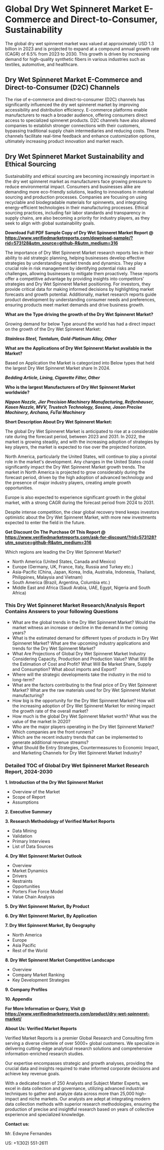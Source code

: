 <h1>Global Dry Wet Spinneret Market E-Commerce and Direct-to-Consumer, Sustainability</h1><p class=""><p>The global dry wet spinneret market was valued at approximately USD 1.3 billion in 2023 and is projected to expand at a compound annual growth rate (CAGR) of 6.5% from 2023 to 2030. This growth is driven by increasing demand for high-quality synthetic fibers in various industries such as textiles, automotive, and healthcare.</p><h2>Dry Wet Spinneret Market E-Commerce and Direct-to-Consumer (D2C) Channels</h2><p>The rise of e-commerce and direct-to-consumer (D2C) channels has significantly influenced the dry wet spinneret market by improving accessibility and distribution efficiency. E-commerce platforms enable manufacturers to reach a broader audience, offering consumers direct access to specialized spinneret products. D2C channels have also allowed companies to establish stronger connections with their customers, bypassing traditional supply chain intermediaries and reducing costs. These channels facilitate real-time feedback and enhance customization options, ultimately increasing product innovation and market reach.</p><h2>Dry Wet Spinneret Market Sustainability and Ethical Sourcing</h2><p>Sustainability and ethical sourcing are becoming increasingly important in the dry wet spinneret market as manufacturers face growing pressure to reduce environmental impact. Consumers and businesses alike are demanding more eco-friendly solutions, leading to innovations in material sourcing and production processes. Companies are focusing on using recyclable and biodegradable materials for spinnerets, and integrating energy-efficient technologies in their manufacturing processes. Ethical sourcing practices, including fair labor standards and transparency in supply chains, are also becoming a priority for industry players, as they seek to align with global sustainability goals.</p></p><p class=""><strong>Download Full PDF Sample Copy of Dry Wet Spinneret Market Report @ <a href="https://www.verifiedmarketreports.com/download-sample/?rid=573128&utm_source=github-R&utm_medium=316" target="_blank">https://www.verifiedmarketreports.com/download-sample/?rid=573128&utm_source=github-R&utm_medium=316</a></strong></p><p>The importance of&nbsp;Dry Wet Spinneret Market research reports lies in their ability to aid strategic planning, helping businesses develop effective strategies by understanding market trends and dynamics. They play a crucial role in risk management by identifying potential risks and challenges, allowing businesses to mitigate them proactively. These reports offer a competitive advantage by providing insights into competitors' strategies and Dry Wet Spinneret Market positioning. For investors, they provide critical data for making informed decisions by highlighting market forecasts and growth potential. Additionally, market research reports guide product development by understanding consumer needs and preferences, ensuring products meet market demands and drive business growth.</p><p><strong>What are the&nbsp;Type driving the growth of the Dry Wet Spinneret Market?</strong></p><p id="" class="">Growing demand for below Type around the world has had a direct impact on the growth of the Dry Wet Spinneret Market:</p><p class=""><em><strong>Stainless Steel, Tantalum, Gold-Platinum Alloy, Other</strong></em></p><p class=""><strong>What are the&nbsp;Applications&nbsp;of Dry Wet Spinneret Market available in the Market?</strong></p><p id="" class="">Based on Application the Market is categorized into Below types that held the largest Dry Wet Spinneret Market share In 2024.</p><p class=""><em><strong>Bedding Article, Lining, Cigarette Filter, Other</strong></em></p><p class=""><strong>Who is the largest Manufacturers of Dry Wet Spinneret Market worldwide?</strong></p><p><em><strong>Nippon Nozzle, Jier Precision Machinery Manufacturing, Reifenhauser, Kasen Nozzle, MVV, Trustech Technology, Sossna, Jason Precise Machinery, Archana, FuTai Machinery</strong></em></p><p id="" class=""><strong>Short Description About Dry Wet Spinneret Market:</strong></p><p>The global Dry Wet Spinneret Market is anticipated to rise at a considerable rate during the forecast period, between 2023 and 2031. In 2022, the market is growing steadily, and with the increasing adoption of strategies by key players, the market is expected to rise over the projected horizon.</p><p>North America, particularly the United States, will continue to play a pivotal role in the market's development. Any changes in the United States could significantly impact the Dry Wet Spinneret Market growth trends. The market in North America is projected to grow considerably during the forecast period, driven by the high adoption of advanced technology and the presence of major industry players, creating ample growth opportunities.</p><p>Europe is also expected to experience significant growth in the global market, with a strong CAGR during the forecast period from 2024 to 2031.</p><p>Despite intense competition, the clear global recovery trend keeps investors optimistic about the Dry Wet Spinneret Market, with more new investments expected to enter the field in the future.</p><p id="" class=""><strong>Get Discount On The Purchase Of This Report @ <a href="https://www.verifiedmarketreports.com/ask-for-discount/?rid=573128?utm_source=github-R&utm_medium=316" target="_blank">https://www.verifiedmarketreports.com/ask-for-discount/?rid=573128?utm_source=github-R&utm_medium=316</a></strong></p><p class="">Which regions are leading the Dry Wet Spinneret Market?</p><ul><li>North America (United States, Canada and Mexico)</li><li>Europe (Germany, UK, France, Italy, Russia and Turkey etc.)</li><li>Asia-Pacific (China, Japan, Korea, India, Australia, Indonesia, Thailand, Philippines, Malaysia and Vietnam)</li><li>South America (Brazil, Argentina, Columbia etc.)</li><li>Middle East and Africa (Saudi Arabia, UAE, Egypt, Nigeria and South Africa)</li></ul><h3 id="" class="">This Dry Wet Spinneret Market Research/Analysis Report Contains Answers to your following Questions</h3><ul><li>What are the global trends in the Dry Wet Spinneret Market? Would the market witness an increase or decline in the demand in the coming years?</li><li>What is the estimated demand for different types of products in Dry Wet Spinneret Market? What are the upcoming industry applications and trends for the Dry Wet Spinneret Market?</li><li>What Are Projections of Global Dry Wet Spinneret Market Industry Considering Capacity, Production and Production Value? What Will Be the Estimation of Cost and Profit? What Will Be Market Share, Supply and Consumption? What about imports and Export?</li><li>Where will the strategic developments take the industry in the mid to long-term?</li><li>What are the factors contributing to the final price of Dry Wet Spinneret Market? What are the raw materials used for Dry Wet Spinneret Market manufacturing?</li><li>How big is the opportunity for the Dry Wet Spinneret Market? How will the increasing adoption of Dry Wet Spinneret Market for mining impact the growth rate of the overall market?</li><li>How much is the global Dry Wet Spinneret Market worth? What was the value of the market In 2020?</li><li>Who are the major players operating in the Dry Wet Spinneret Market? Which companies are the front runners?</li><li>Which are the recent industry trends that can be implemented to generate additional revenue streams?</li><li>What Should Be Entry Strategies, Countermeasures to Economic Impact, and Marketing Channels for Dry Wet Spinneret Market Industry?</li></ul><h3 id="" class="">Detailed TOC of Global Dry Wet Spinneret Market Research Report, 2024-2030</h3><p id="" class=""><strong>1. Introduction of the Dry Wet Spinneret Market</strong></p><ul><li>Overview of the Market</li><li>Scope of Report</li><li>Assumptions</li></ul><p id="" class=""><strong>2. Executive Summary</strong></p><p id="" class=""><strong>3. Research Methodology of Verified Market Reports</strong></p><ul><li>Data Mining</li><li>Validation</li><li>Primary Interviews</li><li>List of Data Sources</li></ul><p id="" class=""><strong>4. Dry Wet Spinneret Market Outlook</strong></p><ul><li>Overview</li><li>Market Dynamics</li><li>Drivers</li><li>Restraints</li><li>Opportunities</li><li>Porters Five Force Model</li><li>Value Chain Analysis</li></ul><p id="" class=""><strong>5. Dry Wet Spinneret Market, By Product</strong></p><p id="" class=""><strong>6. Dry Wet Spinneret Market, By Application</strong></p><p id="" class=""><strong>7. Dry Wet Spinneret Market, By Geography</strong></p><ul><li>North America</li><li>Europe</li><li>Asia Pacific</li><li>Rest of the World</li></ul><p id="" class=""><strong>8. Dry Wet Spinneret Market Competitive Landscape</strong></p><ul><li>Overview</li><li>Company Market Ranking</li><li>Key Development Strategies</li></ul><p id="" class=""><strong>9. Company Profiles</strong></p><p id="" class=""><strong>10. Appendix</strong></p><p id="" class=""><strong>For More Information or Query, Visit @ <a href="https://www.verifiedmarketreports.com/product/dry-wet-spinneret-market/" target="_blank">https://www.verifiedmarketreports.com/product/dry-wet-spinneret-market/</a></strong></p><p id="" class=""><strong>About Us: Verified Market Reports</strong></p><p id="" class="">Verified Market Reports is a premier Global Research and Consulting firm serving a diverse clientele of over 5000+ global customers. We specialize in delivering cutting-edge analytical research solutions and comprehensive information-enriched research studies.</p><p id="" class="">Our expertise encompasses strategic and growth analyses, providing the crucial data and insights required to make informed corporate decisions and achieve key revenue goals.</p><p id="" class="">With a dedicated team of 250 Analysts and Subject Matter Experts, we excel in data collection and governance, utilizing advanced industrial techniques to gather and analyze data across more than 25,000 high-impact and niche markets. Our analysts are adept at integrating modern data collection methods with superior research methodologies, ensuring the production of precise and insightful research based on years of collective experience and specialized knowledge.</p><p id="" class=""><strong>Contact us:</strong></p><p id="" class="">Mr. Edwyne Fernandes</p><p id="" class="">US: +1(302) 551-2611</p>